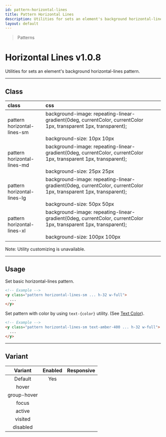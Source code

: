 ```yaml
---
id: pattern-horizontal-lines
title: Pattern Horizontal Lines
description: Utilities for sets an element's background horizontal-lines pattern.
layout: default
---
```


> Patterns

# Horizontal Lines <span class="ml-1 px-2 py-1 text-sm text-gray-600 bg-gray-300">v1.0.8</span>

Utilities for sets an element's background horizontal-lines pattern.

---

## Class

| <span class="px-3 py-1 text-white bg-charcoal-100 rounded-full">class</span> | <span class="px-3 py-1 text-white bg-charcoal-100 rounded-full">css</span> | |
|:--|:--|:-:|
| pattern <br> horizontal-lines-sm | background-image: repeating-linear-gradient(0deg, currentColor, currentColor 1px, transparent 1px, transparent); <br><br> background-size: 10px 10px | <y class="pattern horizontal-lines-sm w-32 h-56"></y> |
| pattern <br> horizontal-lines-md | background-image: repeating-linear-gradient(0deg, currentColor, currentColor 1px, transparent 1px, transparent); <br><br> background-size: 25px 25px | <y class="pattern horizontal-lines-md w-32 h-56"></y> |
| pattern <br> horizontal-lines-lg | background-image: repeating-linear-gradient(0deg, currentColor, currentColor 1px, transparent 1px, transparent); <br><br> background-size: 50px 50px | <y class="pattern horizontal-lines-lg w-32 h-56"></y> |
| pattern <br> horizontal-lines-xl | background-image: repeating-linear-gradient(0deg, currentColor, currentColor 1px, transparent 1px, transparent); <br><br> background-size: 100px 100px | <y class="pattern horizontal-lines-xl w-32 h-56"></y> |

<y class="m-4 p-3 border-l-8 border-gray-600 text-sm text-gray-600 bg-gray-200">
  <span class="pr-1 font-semibold">
    Note:
  </span>
  Utility customizing is unavailable.
</y>

---

## Usage

Set basic horizontal-lines pattern.

<y class="px-4 my-2 mx-auto w-56">
  <y class="pattern horizontal-lines-sm h-32"></y>
</y>


```html
<!-- Example -->
<y class="pattern horizontal-lines-sm ... h-32 w-full">
  ...
</y>
```

Set pattern with color by using `text-{color}` utility. (See [Text Color](/text-color/)).

<y class="px-4 my-2 mx-auto w-56">
  <y class="pattern horizontal-lines-sm h-32 text-amber-400"></y>
</y>


```html
<!-- Example -->
<y class="pattern horizontal-lines-sm text-amber-400 ... h-32 w-full">
  ...
</y>
```

---

## Variant

| <span class="font-semibold underline">Variant</span> | <span class="font-semibold underline">Enabled</span> | <span class="font-semibold underline">Responsive</span> |
|:-:|:-:|:-:|
| Default | Yes | |
| hover| | |
| group-hover | | |
| focus | | |
| active | | |
| visited | | |
| disabled | | |